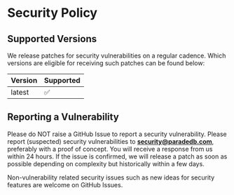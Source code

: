 # Security Policy

## Supported Versions

We release patches for security vulnerabilities on a regular cadence. Which versions
are eligible for receiving such patches can be found below:

| Version | Supported          |
| ------- | ------------------ |
| latest  | :white_check_mark: |

## Reporting a Vulnerability

Please do NOT raise a GitHub Issue to report a security vulnerability. Please report
(suspected) security vulnerabilities to **[security@paradedb.com](mailto:security@paradedb.com)**,
preferably with a proof of concept. You will receive a response from us within 24
hours. If the issue is confirmed, we will release a patch as soon as possible depending
on complexity but historically within a few days.

Non-vulnerability related security issues such as new ideas for security features
are welcome on GitHub Issues.
